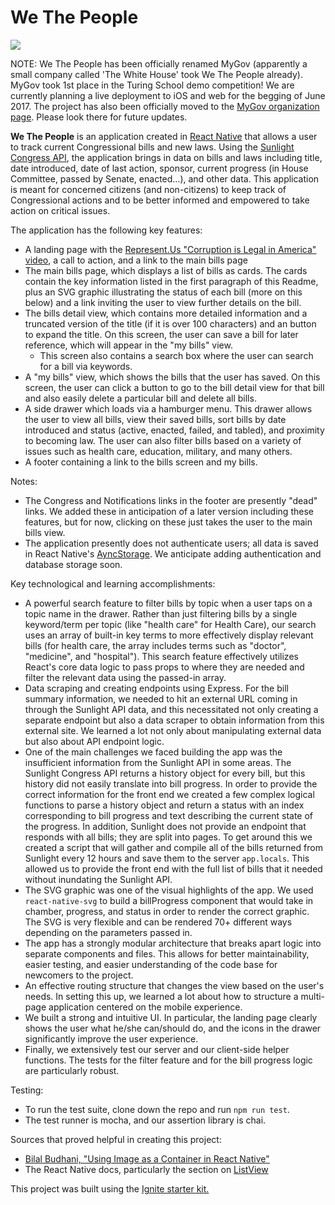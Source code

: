 # We The People

![](https://media.giphy.com/media/3o7bu8DjJLh9KF01mo/giphy.gif)

NOTE: We The People has been officially renamed MyGov (apparently a small company called 'The White House' took We The People already). MyGov took 1st place in the Turing School demo competition! We are currently planning a live deployment to iOS and web for the begging of June 2017. The project has also been officially moved to the [MyGov organization page](https://github.com/MyGovApp/MyGov). Please look there for future updates.

**We The People** is an application created in [React Native](https://github.com/facebook/react-native) that allows a user to track current Congressional bills and new laws. Using the [Sunlight Congress API](https://sunlightlabs.github.io/congress/), the application brings in data on bills and laws including title, date introduced, date of last action, sponsor, current progress (in House Committee, passed by Senate, enacted...), and other data. This application is meant for concerned citizens (and non-citizens) to keep track of Congressional actions and to be better informed and empowered to take action on critical issues.

The application has the following key features:

* A landing page with the [Represent.Us "Corruption is Legal in America" video](https://www.youtube.com/watch?v=5tu32CCA_Ig), a call to action, and a link to the main bills page
* The main bills page, which displays a list of bills as cards. The cards contain the key information listed in the first paragraph of this Readme, plus an SVG graphic illustrating the status of each bill (more on this below) and a link inviting the user to view further details on the bill.
* The bills detail view, which contains more detailed information and a truncated version of the title (if it is over 100 characters) and an button to expand the title. On this screen, the user can save a bill for later reference, which will appear in the "my bills" view.
  * This screen also contains a search box where the user can search for a bill via keywords.
* A "my bills" view, which shows the bills that the user has saved. On this screen, the user can click a button to go to the bill detail view for that bill and also easily delete a particular bill and delete all bills.
* A side drawer which loads via a hamburger menu. This drawer allows the user to view all bills, view their saved bills, sort bills by date introduced and status (active, enacted, failed, and tabled), and proximity to becoming law. The user can also filter bills based on a variety of issues such as health care, education, military, and many others.
* A footer containing a link to the bills screen and my bills.

Notes:
  * The Congress and Notifications links in the footer are presently "dead" links. We added these in anticipation of a later version including these features, but for now, clicking on these just takes the user to the main bills view.
  * The application presently does not authenticate users; all data is saved in React Native's [AyncStorage](https://facebook.github.io/react-native/docs/asyncstorage.html). We anticipate adding authentication and database storage soon.

Key technological and learning accomplishments:

* A powerful search feature to filter bills by topic when a user taps on a topic name in the drawer. Rather than just filtering bills by a single keyword/term per topic (like "health care" for Health Care), our search uses an array of built-in key terms to more effectively display relevant bills (for health care, the array includes terms such as "doctor", "medicine", and "hospital"). This search feature effectively utilizes React's core data logic to pass props to where they are needed and filter the relevant data using the passed-in array.
* Data scraping and creating endpoints using Express. For the bill summary information, we needed to hit an external URL coming in through the Sunlight API data, and this necessitated not only creating a separate endpoint but also a data scraper to obtain information from this external site. We learned a lot not only about manipulating external data but also about API endpoint logic.
* One of the main challenges we faced building the app was the insufficient information from the Sunlight API in some areas. The Sunlight Congress API returns a history object for every bill, but this history did not easily translate into bill progress. In order to provide the correct information for the front end we created a few complex logical functions to parse a history object and return a status with an index corresponding to bill progress and text describing the current state of the progress. In addition, Sunlight does not provide an endpoint that responds with all bills; they are split into pages. To get around this we created a script that will gather and compile all of the bills returned from Sunlight every 12 hours and save them to the server `app.locals`. This allowed us to provide the front end with the full list of bills that it needed without inundating the Sunlight API.
* The SVG graphic was one of the visual highlights of the app. We used `react-native-svg` to build a billProgress component that would take in chamber, progress, and status in order to render the correct graphic. The SVG is very flexible and can be rendered 70+ different ways depending on the parameters passed in.
* The app has a strongly modular architecture that breaks apart logic into separate components and files. This allows for better maintainability, easier testing, and easier understanding of the code base for newcomers to the project.
* An effective routing structure that changes the view based on the user's needs. In setting this up, we learned a lot about how to structure a multi-page application centered on the mobile experience.
* We built a strong and intuitive UI. In particular, the landing page clearly shows the user what he/she can/should do, and the icons in the drawer significantly improve the user experience.
* Finally, we extensively test our server and our client-side helper functions. The tests for the filter feature and for the bill progress logic are particularly robust.

Testing:

* To run the test suite, clone down the repo and run `npm run test`.
* The test runner is mocha, and our assertion library is chai.

Sources that proved helpful in creating this project:

* [Bilal Budhani, "Using Image as a Container in React Native"](http://blog.bigbinary.com/2016/04/28/using-image-as-a-container-in-react-native.html)
* The React Native docs, particularly the section on [ListView](https://facebook.github.io/react-native/docs/using-a-listview.html)

This project was built using the [Ignite starter kit.](https://github.com/infinitered/ignite)
